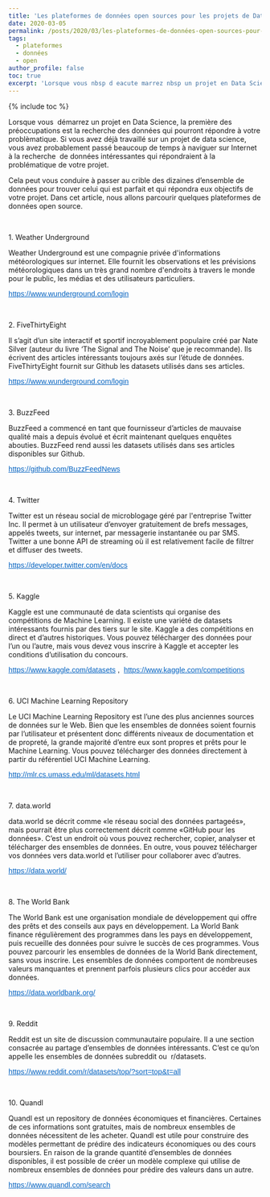 ```yaml
---
title: 'Les plateformes de données open sources pour les projets de Data Science'
date: 2020-03-05
permalink: /posts/2020/03/les-plateformes-de-données-open-sources-pour-les-projets-de-data-science
tags:
  - plateformes
  - données
  - open
author_profile: false
toc: true
excerpt: 'Lorsque vous nbsp d eacute marrez nbsp un projet en Data Science la premi egrave re des pr eacute occupations est la recherche des donn eacute es qui pourront r eacute pondre agrave votre probl egrave matique Si vous avez'
---
```


{% include toc %}

<p>Lorsque vous&nbsp; d&eacute;marrez&nbsp;un projet en Data Science, la premi&egrave;re des pr&eacute;occupations est la recherche des donn&eacute;es qui pourront r&eacute;pondre &agrave; votre probl&egrave;matique. Si vous avez d&eacute;j&agrave;&nbsp;travaill&eacute;&nbsp;sur un projet de data science, vous avez probablement pass&eacute; beaucoup de temps &agrave; naviguer sur Internet &agrave; la recherche&nbsp; de donn&eacute;es int&eacute;ressantes qui r&eacute;pondraient &agrave; la probl&eacute;matique de votre projet.</p>

<p>Cela peut vous conduire &agrave; passer au crible des dizaines d&rsquo;ensemble de donn&eacute;es pour trouver celui qui est parfait et qui r&eacute;pondra eux objectifs de votre projet. Dans cet article, nous allons parcourir quelques plateformes de donn&eacute;es open source.</p>

<p>&nbsp;</p>

<p>1. Weather Underground</p>

<p>Weather Underground est une compagnie priv&eacute;e d&#39;informations m&eacute;t&eacute;orologiques sur internet. Elle fournit les observations et les pr&eacute;visions m&eacute;t&eacute;orologiques dans un tr&egrave;s grand nombre d&#39;endroits &agrave; travers le monde pour le public, les m&eacute;dias et des utilisateurs particuliers.</p>

<p><span style="font-size:11pt"><span style="font-family:Calibri,sans-serif"><a href="https://www.wunderground.com/login" style="color:#0563c1; text-decoration:underline">https://www.wunderground.com/login</a> </span></span></p>

<p>&nbsp;</p>

<p>2. FiveThirtyEight</p>

<p>Il s&rsquo;agit d&rsquo;un site interactif et sportif incroyablement populaire cr&eacute;&eacute; par Nate Silver (auteur du livre &lsquo;The Signal and The Noise&rsquo; que je recommande). Ils &eacute;crivent des articles int&eacute;ressants toujours ax&eacute;s sur l&rsquo;&eacute;tude de donn&eacute;es. FiveThirtyEight fournit sur Github les datasets utilis&eacute;s dans ses articles.</p>

<p><span style="font-size:11pt"><span style="font-family:Calibri,sans-serif"><a href="https://www.wunderground.com/login" style="color:#0563c1; text-decoration:underline">https://www.wunderground.com/login</a> </span></span></p>

<p>&nbsp;</p>

<p>3. BuzzFeed</p>

<p>BuzzFeed a commenc&eacute; en tant que fournisseur d&rsquo;articles de mauvaise qualit&eacute; mais a depuis &eacute;volu&eacute; et &eacute;crit maintenant quelques enqu&ecirc;tes abouties. BuzzFeed rend aussi les datasets utilis&eacute;s dans ses articles disponibles sur Github.</p>

<p><span style="font-size:11pt"><span style="font-family:Calibri,sans-serif"><a href="https://github.com/BuzzFeedNews" style="color:#0563c1; text-decoration:underline">https://github.com/BuzzFeedNews</a> </span></span></p>

<p>&nbsp;</p>

<p>4. Twitter</p>

<p>Twitter est un r&eacute;seau social de microblogage g&eacute;r&eacute; par l&#39;entreprise Twitter Inc. Il permet &agrave; un utilisateur d&rsquo;envoyer gratuitement de brefs messages, appel&eacute;s tweets, sur internet, par messagerie instantan&eacute;e ou par SMS. Twitter a une bonne API de streaming o&ugrave; il est relativement facile de filtrer et diffuser des tweets.</p>

<p><span style="font-size:11pt"><span style="font-family:Calibri,sans-serif"><a href="https://developer.twitter.com/en/docs" style="color:#0563c1; text-decoration:underline">https://developer.twitter.com/en/docs</a> </span></span></p>

<p>&nbsp;</p>

<p>5. Kaggle</p>

<p>Kaggle est une communaut&eacute; de data scientists qui organise des comp&eacute;titions de Machine Learning. Il existe une vari&eacute;t&eacute; de datasets int&eacute;ressants fournis par des tiers sur le site. Kaggle a des comp&eacute;titions en direct et d&rsquo;autres historiques. Vous pouvez t&eacute;l&eacute;charger des donn&eacute;es pour l&rsquo;un ou l&rsquo;autre, mais vous devez vous inscrire &agrave; Kaggle et accepter les conditions d&rsquo;utilisation du concours.</p>

<p><span style="font-size:11pt"><span style="font-family:Calibri,sans-serif"><a href="https://www.kaggle.com/datasets" style="color:#0563c1; text-decoration:underline">https://www.kaggle.com/datasets</a> ,&nbsp; <a href="https://www.kaggle.com/competitions" style="color:#0563c1; text-decoration:underline">https://www.kaggle.com/competitions</a> </span></span></p>

<p>&nbsp;</p>

<p>6. UCI Machine Learning Repository</p>

<p>Le UCI Machine Learning Repository est l&rsquo;une des plus anciennes sources de donn&eacute;es sur le Web. Bien que les ensembles de donn&eacute;es soient fournis par l&rsquo;utilisateur et pr&eacute;sentent donc diff&eacute;rents niveaux de documentation et de propret&eacute;, la grande majorit&eacute; d&rsquo;entre eux sont propres et pr&ecirc;ts pour le Machine Learning. Vous pouvez t&eacute;l&eacute;charger des donn&eacute;es directement &agrave; partir du r&eacute;f&eacute;rentiel UCI Machine Learning.</p>

<p><span style="font-size:11pt"><span style="font-family:Calibri,sans-serif"><a href="http://mlr.cs.umass.edu/ml/datasets.html" style="color:#0563c1; text-decoration:underline">http://mlr.cs.umass.edu/ml/datasets.html</a> </span></span></p>

<p>&nbsp;</p>

<p>7. data.world</p>

<p>data.world se d&eacute;crit comme &laquo;le r&eacute;seau social des donn&eacute;es partage&eacute;s&raquo;, mais pourrait &ecirc;tre plus correctement d&eacute;crit comme &laquo;GitHub pour les donn&eacute;es&raquo;. C&rsquo;est un endroit o&ugrave; vous pouvez rechercher, copier, analyser et t&eacute;l&eacute;charger des ensembles de donn&eacute;es. En outre, vous pouvez t&eacute;l&eacute;charger vos donn&eacute;es vers data.world et l&rsquo;utiliser pour collaborer avec d&rsquo;autres.</p>

<p><span style="font-size:11pt"><span style="font-family:Calibri,sans-serif"><a href="https://data.world/" style="color:#0563c1; text-decoration:underline">https://data.world/</a> </span></span></p>

<p>&nbsp;</p>

<p>8. The World Bank</p>

<p>The World Bank est une organisation mondiale de d&eacute;veloppement qui offre des pr&ecirc;ts et des conseils aux pays en d&eacute;veloppement. La World Bank finance r&eacute;guli&egrave;rement des programmes dans les pays en d&eacute;veloppement, puis recueille des donn&eacute;es pour suivre le succ&egrave;s de ces programmes. Vous pouvez parcourir les ensembles de donn&eacute;es de la World Bank directement, sans vous inscrire. Les ensembles de donn&eacute;es comportent de nombreuses valeurs manquantes et prennent parfois plusieurs clics pour acc&eacute;der aux donn&eacute;es.</p>

<p><span style="font-size:11pt"><span style="font-family:Calibri,sans-serif"><a href="https://data.worldbank.org/" style="color:#0563c1; text-decoration:underline">https://data.worldbank.org/</a> </span></span></p>

<p>&nbsp;</p>

<p>9. Reddit</p>

<p>Reddit est un site de discussion communautaire populaire. Il a une section consacr&eacute;e au partage d&rsquo;ensembles de donn&eacute;es int&eacute;ressants. C&rsquo;est ce qu&rsquo;on appelle les ensembles de donn&eacute;es subreddit ou&nbsp; r/datasets.</p>

<p><span style="font-size:11pt"><span style="font-family:Calibri,sans-serif"><a href="https://www.reddit.com/r/datasets/top/?sort=top&amp;t=all" style="color:#0563c1; text-decoration:underline">https://www.reddit.com/r/datasets/top/?sort=top&amp;t=all</a> </span></span></p>

<p>&nbsp;</p>

<p>10. Quandl</p>

<p>Quandl est un repository de donn&eacute;es &eacute;conomiques et financi&egrave;res. Certaines de ces informations sont gratuites, mais de nombreux ensembles de donn&eacute;es n&eacute;cessitent de les acheter. Quandl est utile pour construire des mod&egrave;les permettant de pr&eacute;dire des indicateurs &eacute;conomiques ou des cours boursiers. En raison de la grande quantit&eacute; d&rsquo;ensembles de donn&eacute;es disponibles, il est possible de cr&eacute;er un mod&egrave;le complexe qui utilise de nombreux ensembles de donn&eacute;es pour pr&eacute;dire des valeurs dans un autre.</p>

<p><span style="font-size:11pt"><span style="font-family:Calibri,sans-serif"><a href="https://www.quandl.com/search" style="color:#0563c1; text-decoration:underline">https://www.quandl.com/search</a> </span></span></p>
